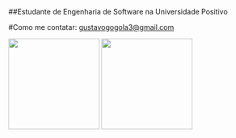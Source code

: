  ##Estudante de Engenharia de Software na Universidade Positivo

 #Como me contatar: gustavogogola3@gmail.com

 <img height="180em" src="https://github-readme-stats.vercel.app/api?username=GustavoGogola91&show_icons=true&theme=dracula&include_all_commits=true&count_private=true"/>

<img height="180em" src="https://github-readme-stats.vercel.app/api/top-langs/?username=GustavoGogola91&layout=compact&langs_count=7&theme=dracula"/>
